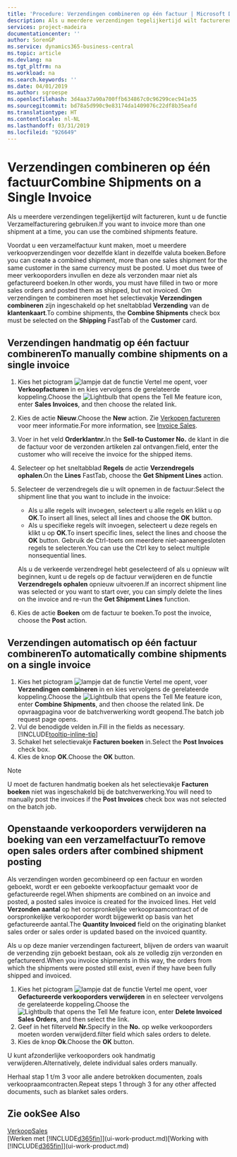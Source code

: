 ```yaml
---
title: 'Procedure: Verzendingen combineren op één factuur | Microsoft Docs'
description: Als u meerdere verzendingen tegelijkertijd wilt factureren, kunt u de functie Verzamelfacturering gebruiken.
services: project-madeira
documentationcenter: ''
author: SorenGP
ms.service: dynamics365-business-central
ms.topic: article
ms.devlang: na
ms.tgt_pltfrm: na
ms.workload: na
ms.search.keywords: ''
ms.date: 04/01/2019
ms.author: sgroespe
ms.openlocfilehash: 3d4aa37a90a700ffb634867c0c96299cec941e35
ms.sourcegitcommit: bd78a5d990c9e83174da1409076c22df8b35eafd
ms.translationtype: HT
ms.contentlocale: nl-NL
ms.lasthandoff: 03/31/2019
ms.locfileid: "926649"
---
```

# <a name="combine-shipments-on-a-single-invoice"></a><span data-ttu-id="b80ef-103">Verzendingen combineren op één factuur</span><span class="sxs-lookup"><span data-stu-id="b80ef-103">Combine Shipments on a Single Invoice</span></span>
<span data-ttu-id="b80ef-104">Als u meerdere verzendingen tegelijkertijd wilt factureren, kunt u de functie Verzamelfacturering gebruiken.</span><span class="sxs-lookup"><span data-stu-id="b80ef-104">If you want to invoice more than one shipment at a time, you can use the combined shipments feature.</span></span>  

 <span data-ttu-id="b80ef-105">Voordat u een verzamelfactuur kunt maken, moet u meerdere verkoopverzendingen voor dezelfde klant in dezelfde valuta boeken.</span><span class="sxs-lookup"><span data-stu-id="b80ef-105">Before you can create a combined shipment, more than one sales shipment for the same customer in the same currency must be posted.</span></span> <span data-ttu-id="b80ef-106">U moet dus twee of meer verkooporders invullen en deze als verzonden maar niet als gefactureerd boeken.</span><span class="sxs-lookup"><span data-stu-id="b80ef-106">In other words, you must have filled in two or more sales orders and posted them as shipped, but not invoiced.</span></span> <span data-ttu-id="b80ef-107">Om verzendingen te combineren moet het selectievakje **Verzendingen combineren** zijn ingeschakeld op het sneltabblad **Verzending** van de **klantenkaart**.</span><span class="sxs-lookup"><span data-stu-id="b80ef-107">To combine shipments, the **Combine Shipments** check box must be selected on the **Shipping** FastTab of the **Customer** card.</span></span>  

## <a name="to-manually-combine-shipments-on-a-single-invoice"></a><span data-ttu-id="b80ef-108">Verzendingen handmatig op één factuur combineren</span><span class="sxs-lookup"><span data-stu-id="b80ef-108">To manually combine shipments on a single invoice</span></span>  
1. <span data-ttu-id="b80ef-109">Kies het pictogram ![lampje dat de functie Vertel me opent](media/ui-search/search_small.png "Vertel me wat u wilt doen"), voer **Verkoopfacturen** in en kies vervolgens de gerelateerde koppeling.</span><span class="sxs-lookup"><span data-stu-id="b80ef-109">Choose the ![Lightbulb that opens the Tell Me feature](media/ui-search/search_small.png "Tell me what you want to do") icon, enter **Sales Invoices**, and then choose the related link.</span></span>  
2. <span data-ttu-id="b80ef-110">Kies de actie **Nieuw**.</span><span class="sxs-lookup"><span data-stu-id="b80ef-110">Choose the **New** action.</span></span> <span data-ttu-id="b80ef-111">Zie [Verkopen factureren](sales-how-invoice-sales.md) voor meer informatie.</span><span class="sxs-lookup"><span data-stu-id="b80ef-111">For more information, see [Invoice Sales](sales-how-invoice-sales.md).</span></span>
3. <span data-ttu-id="b80ef-112">Voer in het veld **Orderklantnr.**</span><span class="sxs-lookup"><span data-stu-id="b80ef-112">In the **Sell-to Customer No.**</span></span> <span data-ttu-id="b80ef-113">de klant in die de factuur voor de verzonden artikelen zal ontvangen.</span><span class="sxs-lookup"><span data-stu-id="b80ef-113">field, enter the customer who will receive the invoice for the shipped items.</span></span>  
4. <span data-ttu-id="b80ef-114">Selecteer op het sneltabblad **Regels** de actie **Verzendregels ophalen**.</span><span class="sxs-lookup"><span data-stu-id="b80ef-114">On the **Lines** FastTab, choose the **Get Shipment Lines** action.</span></span>  
5. <span data-ttu-id="b80ef-115">Selecteer de verzendregels die u wilt opnemen in de factuur:</span><span class="sxs-lookup"><span data-stu-id="b80ef-115">Select the shipment line that you want to include in the invoice:</span></span>  

    - <span data-ttu-id="b80ef-116">Als u alle regels wilt invoegen, selecteert u alle regels en klikt u op **OK**.</span><span class="sxs-lookup"><span data-stu-id="b80ef-116">To insert all lines, select all lines and choose the **OK** button.</span></span>  
    - <span data-ttu-id="b80ef-117">Als u specifieke regels wilt invoegen, selecteert u deze regels en klikt u op **OK**.</span><span class="sxs-lookup"><span data-stu-id="b80ef-117">To insert specific lines, select the lines and choose the **OK** button.</span></span> <span data-ttu-id="b80ef-118">Gebruik de Ctrl-toets om meerdere niet-aaneengesloten regels te selecteren.</span><span class="sxs-lookup"><span data-stu-id="b80ef-118">You can use the Ctrl key to select multiple nonsequential lines.</span></span>  

    <span data-ttu-id="b80ef-119">Als u de verkeerde verzendregel hebt geselecteerd of als u opnieuw wilt beginnen, kunt u de regels op de factuur verwijderen en de functie **Verzendregels ophalen** opnieuw uitvoeren.</span><span class="sxs-lookup"><span data-stu-id="b80ef-119">If an incorrect shipment line was selected or you want to start over, you can simply delete the lines on the invoice and re-run the **Get Shipment Lines** function.</span></span>  
7. <span data-ttu-id="b80ef-120">Kies de actie **Boeken** om de factuur te boeken.</span><span class="sxs-lookup"><span data-stu-id="b80ef-120">To post the invoice, choose the **Post** action.</span></span>  

## <a name="to-automatically-combine-shipments-on-a-single-invoice"></a><span data-ttu-id="b80ef-121">Verzendingen automatisch op één factuur combineren</span><span class="sxs-lookup"><span data-stu-id="b80ef-121">To automatically combine shipments on a single invoice</span></span>  
1. <span data-ttu-id="b80ef-122">Kies het pictogram ![lampje dat de functie Vertel me opent](media/ui-search/search_small.png "Vertel me wat u wilt doen"), voer **Verzendingen combineren** in en kies vervolgens de gerelateerde koppeling.</span><span class="sxs-lookup"><span data-stu-id="b80ef-122">Choose the ![Lightbulb that opens the Tell Me feature](media/ui-search/search_small.png "Tell me what you want to do") icon, enter **Combine Shipments**, and then choose the related link.</span></span> <span data-ttu-id="b80ef-123">De opvraagpagina voor de batchverwerking wordt geopend.</span><span class="sxs-lookup"><span data-stu-id="b80ef-123">The batch job request page opens.</span></span>  
2. <span data-ttu-id="b80ef-124">Vul de benodigde velden in.</span><span class="sxs-lookup"><span data-stu-id="b80ef-124">Fill in the fields as necessary.</span></span> [!INCLUDE[tooltip-inline-tip](includes/tooltip-inline-tip_md.md)]
3. <span data-ttu-id="b80ef-125">Schakel het selectievakje **Facturen boeken** in.</span><span class="sxs-lookup"><span data-stu-id="b80ef-125">Select the **Post Invoices** check box.</span></span>  
4.  <span data-ttu-id="b80ef-126">Kies de knop **OK**.</span><span class="sxs-lookup"><span data-stu-id="b80ef-126">Choose the **OK** button.</span></span>  

> [!NOTE]  
>  <span data-ttu-id="b80ef-127">U moet de facturen handmatig boeken als het selectievakje **Facturen boeken** niet was ingeschakeld bij de batchverwerking.</span><span class="sxs-lookup"><span data-stu-id="b80ef-127">You will need to manually post the invoices if the **Post Invoices** check box was not selected on the batch job.</span></span>  

## <a name="to-remove-open-sales-orders-after-combined-shipment-posting"></a><span data-ttu-id="b80ef-128">Openstaande verkooporders verwijderen na boeking van een verzamelfactuur</span><span class="sxs-lookup"><span data-stu-id="b80ef-128">To remove open sales orders after combined shipment posting</span></span> 
<span data-ttu-id="b80ef-129">Als verzendingen worden gecombineerd op een factuur en worden geboekt, wordt er een geboekte verkoopfactuur gemaakt voor de gefactureerde regel.</span><span class="sxs-lookup"><span data-stu-id="b80ef-129">When shipments are combined on an invoice and posted, a posted sales invoice is created for the invoiced lines.</span></span> <span data-ttu-id="b80ef-130">Het veld **Verzonden aantal** op het oorspronkelijke verkoopraamcontract of de oorspronkelijke verkooporder wordt bijgewerkt op basis van het gefactureerde aantal.</span><span class="sxs-lookup"><span data-stu-id="b80ef-130">The **Quantity Invoiced** field on the originating blanket sales order or sales order is updated based on the invoiced quantity.</span></span>  

<span data-ttu-id="b80ef-131">Als u op deze manier verzendingen factureert, blijven de orders van waaruit de verzending zijn geboekt bestaan, ook als ze volledig zijn verzonden en gefactureerd.</span><span class="sxs-lookup"><span data-stu-id="b80ef-131">When you invoice shipments in this way, the orders from which the shipments were posted still exist, even if they have been fully shipped and invoiced.</span></span>   

1. <span data-ttu-id="b80ef-132">Kies het pictogram ![lampje dat de functie Vertel me opent](media/ui-search/search_small.png "Vertel me wat u wilt doen"), voer **Gefactureerde verkooporders verwijderen** in en selecteer vervolgens de gerelateerde koppeling.</span><span class="sxs-lookup"><span data-stu-id="b80ef-132">Choose the ![Lightbulb that opens the Tell Me feature](media/ui-search/search_small.png "Tell me what you want to do") icon, enter **Delete Invoiced Sales Orders**, and then select the link.</span></span>  
2. <span data-ttu-id="b80ef-133">Geef in het filterveld **Nr.**</span><span class="sxs-lookup"><span data-stu-id="b80ef-133">Specify in the **No.**</span></span> <span data-ttu-id="b80ef-134">op welke verkooporders moeten worden verwijderd.</span><span class="sxs-lookup"><span data-stu-id="b80ef-134">filter field which sales orders to delete.</span></span>  
3. <span data-ttu-id="b80ef-135">Kies de knop **Ok**.</span><span class="sxs-lookup"><span data-stu-id="b80ef-135">Choose the **OK** button.</span></span>  

<span data-ttu-id="b80ef-136">U kunt afzonderlijke verkooporders ook handmatig verwijderen.</span><span class="sxs-lookup"><span data-stu-id="b80ef-136">Alternatively, delete individual sales orders manually.</span></span>  

<span data-ttu-id="b80ef-137">Herhaal stap 1 t/m 3 voor alle andere betrokken documenten, zoals verkoopraamcontracten.</span><span class="sxs-lookup"><span data-stu-id="b80ef-137">Repeat steps 1 through 3 for any other affected documents, such as blanket sales orders.</span></span>

## <a name="see-also"></a><span data-ttu-id="b80ef-138">Zie ook</span><span class="sxs-lookup"><span data-stu-id="b80ef-138">See Also</span></span>  
[<span data-ttu-id="b80ef-139">Verkoop</span><span class="sxs-lookup"><span data-stu-id="b80ef-139">Sales</span></span>](sales-manage-sales.md)  
<span data-ttu-id="b80ef-140">[Werken met [!INCLUDE[d365fin](includes/d365fin_md.md)]](ui-work-product.md)</span><span class="sxs-lookup"><span data-stu-id="b80ef-140">[Working with [!INCLUDE[d365fin](includes/d365fin_md.md)]](ui-work-product.md)</span></span>
